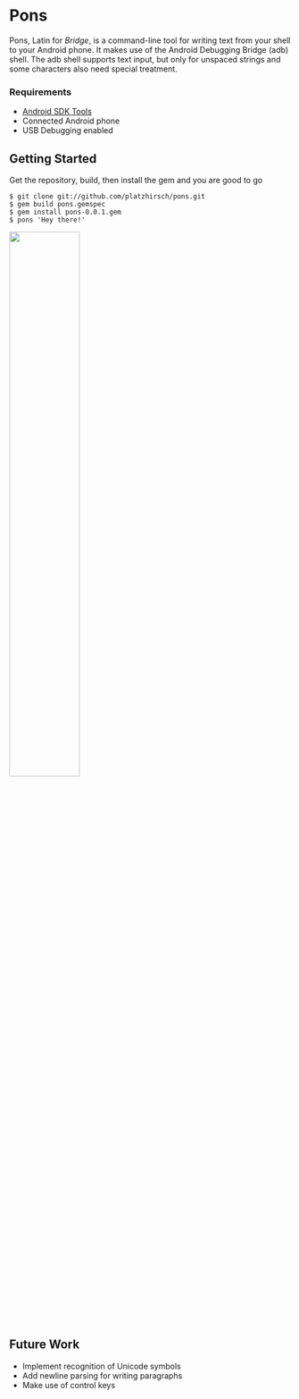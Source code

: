 # Pons
Pons, Latin for *Bridge*, is a command-line tool for writing text from your shell to your Android phone. It makes use of the Android Debugging Bridge (adb) shell. The adb shell supports text input, but only for unspaced strings and some characters also need special treatment.

### Requirements

* [Android SDK Tools]
* Connected Android phone
* USB Debugging enabled

## Getting Started

Get the repository, build, then install the gem and you are good to go

```
$ git clone git://github.com/platzhirsch/pons.git
$ gem build pons.gemspec
$ gem install pons-0.0.1.gem
$ pons 'Hey there!'
```

<img src="http://konrad-reiche.com/images/pons.png" height="50%">

## Future Work

* Implement recognition of Unicode symbols
* Add newline parsing for writing paragraphs
* Make use of control keys

[Android SDK Tools]: http://developer.android.com/tools/sdk/tools-notes.html
